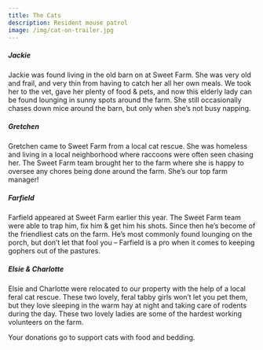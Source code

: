 ```yaml
---
title: The Cats
description: Resident mouse patrol
image: /img/cat-on-trailer.jpg
---
```


##### Jackie

Jackie was found living in the old barn on at Sweet Farm. She was very old and frail, and very thin from having to catch her all her own meals. We took her to the vet, gave her plenty of food & pets, and now this elderly lady can be found lounging in sunny spots around the farm. She still occasionally chases down mice around the barn, but only when she’s not busy napping.

##### Gretchen
Gretchen came to Sweet Farm from a local cat rescue. She was homeless and living in a local neighborhood where raccoons were often seen chasing her. The Sweet Farm team brought her to the farm where she is happy to oversee any chores being done around the farm. She’s our top farm manager!

##### Farfield

Farfield appeared at Sweet Farm earlier this year. The Sweet Farm team were able to trap him, fix him & get him his shots. Since then he’s become of the friendliest cats on the farm. He’s most commonly found lounging on the porch, but don’t let that fool you – Farfield is a pro when it comes to keeping gophers out of the pastures.

##### Elsie & Charlotte

Elsie and Charlotte were relocated to our property with the help of a local feral cat rescue. These two lovely, feral tabby girls won’t let you pet them, but they love sleeping in the warm hay at night and taking care of rodents during the day. These two lovely ladies are some of the hardest working volunteers on the farm. 

Your donations go to support cats with food and bedding.
